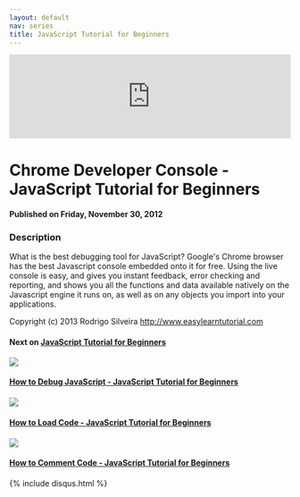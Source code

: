 ```yaml
---
layout: default
nav: series
title: JavaScript Tutorial for Beginners
---
```


<div class="container">
    <div class="row mt grid">
        <div class="mt"></div>
        <div class="row" style="margin-bottom: 20px;">
            <div class="col-sm-push-1 col-sm-10 col-md-push-2 col-md-8">
                <div class="video-container">
                    <iframe width="100%" src="https://www.youtube.com/embed/6hLzyTch0d8" frameborder="0" allowfullscreen></iframe>
                </div>
            </div>
            <div class="clearfix"></div>
            <div class="col-md-8">
                <h1>Chrome Developer Console - JavaScript Tutorial for Beginners</h1>
                <h4>Published on Friday, November 30, 2012</h4>
                <h3>Description</h3>
                <p>What is the best debugging tool for JavaScript? Google's Chrome browser has the best Javascript console embedded onto it for free. Using the live console is easy, and gives you instant feedback, error checking and reporting, and shows you all the functions and data available natively on the Javascript engine it runs on, as well as on any objects you import into your applications.

Copyright (c) 2013 Rodrigo Silveira http://www.easylearntutorial.com</p>
            </div>
            <div class="col-md-4">
                <h4>Next on <a href="/series/javascript-tutorial-for-beginners">JavaScript Tutorial for Beginners</a></h4><div class="row" style="margin-bottom: 20px">
            <div class="col-md-6">
                <a href="/series/javascript-tutorial-for-beginners/how-to-debug-javascript-javascript-tutorial-for-beginners">
                    <img src="/img/blank.gif" data-echo="https://i.ytimg.com/vi/DdIit6Ab9CI/hqdefault.jpg" class="img-responsive" />
                </a>
            </div>
            <div class="col-md-6">
                <h4>
                    <a href="/series/javascript-tutorial-for-beginners/how-to-debug-javascript-javascript-tutorial-for-beginners">How to Debug JavaScript - JavaScript Tutorial for Beginners</a>
                </h4>
            </div>
        </div><div class="row" style="margin-bottom: 20px">
            <div class="col-md-6">
                <a href="/series/javascript-tutorial-for-beginners/how-to-load-code-javascript-tutorial-for-beginners">
                    <img src="/img/blank.gif" data-echo="https://i.ytimg.com/vi/mmbQekaQAYs/hqdefault.jpg" class="img-responsive" />
                </a>
            </div>
            <div class="col-md-6">
                <h4>
                    <a href="/series/javascript-tutorial-for-beginners/how-to-load-code-javascript-tutorial-for-beginners">How to Load Code - JavaScript Tutorial for Beginners</a>
                </h4>
            </div>
        </div><div class="row" style="margin-bottom: 20px">
            <div class="col-md-6">
                <a href="/series/javascript-tutorial-for-beginners/how-to-comment-code-javascript-tutorial-for-beginners">
                    <img src="/img/blank.gif" data-echo="https://i.ytimg.com/vi/0ytpp7Minc4/hqdefault.jpg" class="img-responsive" />
                </a>
            </div>
            <div class="col-md-6">
                <h4>
                    <a href="/series/javascript-tutorial-for-beginners/how-to-comment-code-javascript-tutorial-for-beginners">How to Comment Code - JavaScript Tutorial for Beginners</a>
                </h4>
            </div>
        </div>
            </div>
            <div class="col-md-8">
                {% include disqus.html %}
            </div>
        </div>
    </div>
    <div class="row mt grid"></div>
</div>
